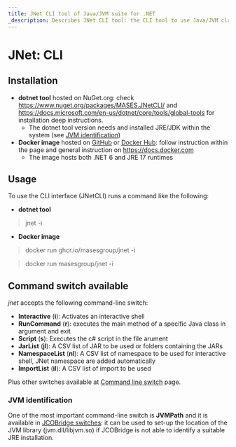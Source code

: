 ```yaml
---
title: JNet CLI tool of Java/JVM suite for .NET
_description: Describes JNet CLI tool: the CLI tool to use Java/JVM classes from any command-line shell
---
```


# JNet: CLI

## Installation

- **dotnet tool** hosted on NuGet.org: check https://www.nuget.org/packages/MASES.JNetCLI/ and https://docs.microsoft.com/en-us/dotnet/core/tools/global-tools for installation deep instructions.
  * The dotnet tool version needs and installed JRE/JDK within the system (see [JVM identification](#jvm-identification))
- **Docker image** hosted on [GitHub](https://github.com/masesgroup/JNet/pkgs/container/jnet) or [Docker Hub](https://hub.docker.com/repository/docker/masesgroup/jnet/general): follow instruction within the page and general instruction on https://docs.docker.com
  * The image hosts both .NET 6 and JRE 17 runtimes

## Usage

To use the CLI interface (JNetCLI) runs a command like the following:

- **dotnet tool**

> jnet -i

- **Docker image**

> docker run ghcr.io/masesgroup/jnet -i

> docker run masesgroup/jnet -i

## Command switch available

_jnet_ accepts the following command-line switch:

* **Interactive** (**i**): Activates an interactive shell
* **RunCommand** (**r**): executes the main method of a specific Java class in argument and exit
* **Script** (**s**): Executes the c# script in the file arument
* **JarList** (**jl**): A CSV list of JAR to be used or folders containing the JARs
* **NamespaceList** (**nl**): A CSV list of namespace to be used for interactive shell, JNet namespace are added automatically
* **ImportList** (**il**): A CSV list of import to be used

Plus other switches available at [Command line switch](commandlineswitch.md) page.

### JVM identification

One of the most important command-line switch is **JVMPath** and it is available in [JCOBridge switches](https://www.jcobridge.com/net-examples/command-line-options/): it can be used to set-up the location of the JVM library (jvm.dll/libjvm.so) if JCOBridge is not able to identify a suitable JRE installation.
